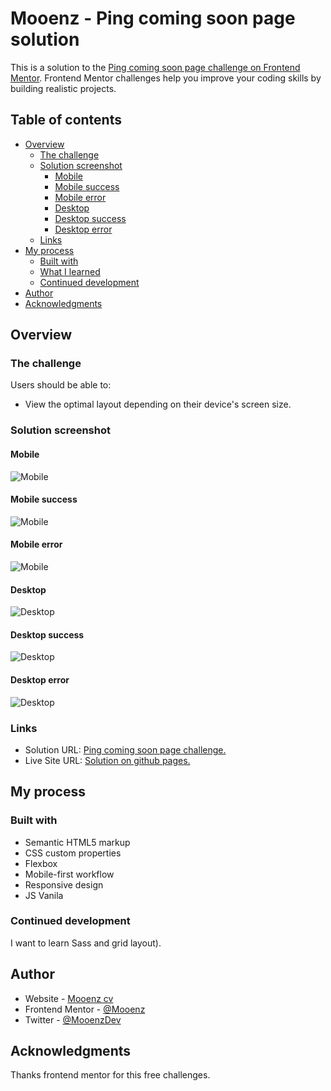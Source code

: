# Mooenz - Ping coming soon page solution

This is a solution to the [Ping coming soon page challenge on Frontend Mentor](https://www.frontendmentor.io/challenges/ping-single-column-coming-soon-page-5cadd051fec04111f7b848da). Frontend Mentor challenges help you improve your coding skills by building realistic projects. 

## Table of contents

- [Overview](#overview)
  - [The challenge](#the-challenge)
  - [Solution screenshot](#Solution-screenshot)  
    - [Mobile](#Mobile)
    - [Mobile success](#Mobile-success)
    - [Mobile error](#Mobile-error)
    - [Desktop](#Desktop)
    - [Desktop success](#Desktop-success)
    - [Desktop error](#Desktop-error)
  - [Links](#links)
- [My process](#my-process)
  - [Built with](#built-with)
  - [What I learned](#what-i-learned)
  - [Continued development](#continued-development)
- [Author](#author)
- [Acknowledgments](#acknowledgments)

## Overview

### The challenge

Users should be able to:

- View the optimal layout depending on their device's screen size.

### Solution screenshot

#### Mobile
![Mobile](./solution-capture/mooenz-mobile-solution.png)

#### Mobile success
![Mobile](./solution-capture/mooenz-mobile-success-solution.png)

#### Mobile error
![Mobile](./solution-capture/mooenz-mobile-error-solution.png)

#### Desktop
![Desktop](./solution-capture/mooenz-desktop-solution.png)

#### Desktop success
![Desktop](./solution-capture/mooenz-desktop-success-solution.png)

#### Desktop error
![Desktop](./solution-capture/mooenz-desktop-error-solution.png)


### Links

- Solution URL: [Ping coming soon page challenge.](https://www.frontendmentor.io/solutions/html-css-flexbox-mobile-first-responsive-design-vanila-js-S-wNd2haz)
- Live Site URL: [Solution on github pages.](https://mooenz.github.io/Frontend-portafolio//ping-coming-soon-page-master/)

## My process

### Built with

- Semantic HTML5 markup
- CSS custom properties
- Flexbox
- Mobile-first workflow
- Responsive design
- JS Vanila

### Continued development

I want to learn Sass and grid layout).

## Author

- Website - [Mooenz cv](https://mooenz.github.io/Curriculum-Vitae/)
- Frontend Mentor - [@Mooenz](https://www.frontendmentor.io/profile/Mooenz)
- Twitter - [@MooenzDev](https://www.twitter.com/MooenzDev)

## Acknowledgments

Thanks frontend mentor for this free challenges.